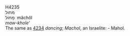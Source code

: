 <body>
  <p>H4235<br>  מחול  <br> מָחוֹל  ‎  mâchôl  <br><i>maw-khole‘ </i><br>The same as <a href="h4234.htm">4234</a>  <i>dancing</i>; <i>Machol</i>, an Israelite: - Mahol.<br></p>
 </body>